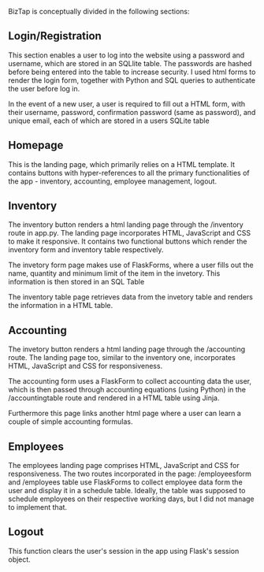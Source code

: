 BizTap is conceptually divided in the following sections:

## Login/Registration
This section enables a user to log into the website using a password and username, which are stored in an SQLlite table. The passwords are hashed before being entered into the table to increase security. I used html forms to render the login form, together with Python and SQL queries to authenticate the user before log in.

In the event of a new user, a user is required to fill out a HTML form, with their username, password, confirmation password (same as password), and unique email, each of which are stored in a users SQLite table

## Homepage
This is the landing page, which primarily relies on a HTML template. It contains buttons with hyper-references to all the primary functionalities of the app - inventory, accounting, employee management, logout.

## Inventory
The inventory button renders a html landing page through the /inventory route in app.py. The landing page incorporates HTML, JavaScript and CSS to make it responsive. It contains two functional buttons which render the inventory form and inventory table respectively.

The invetory form page makes use of FlaskForms, where a user fills out the name, quantity and minimum limit of the item in the invetory. This information is then stored in an SQL Table

The inventory table page retrieves data from the invetory table and renders the information in a HTML table.

## Accounting
The invetory button renders a html landing page through the /accounting route. The landing page too, similar to the inventory one, incorporates HTML, JavaScript and CSS for responsiveness.

The accounting form uses a FlaskForm to collect accounting data the user, which is then passed through accounting equations (using Python) in the /accountingtable route and rendered in a HTML table using Jinja.

Furthermore this page links another html page where a user can learn a couple of simple accounting formulas.
## Employees
The employees landing page comprises HTML, JavaScript and CSS for responsiveness. The two routes incorporated in the page: /employeesform and /employees table use FlaskForms to collect employee data form the user and display it in a schedule table. Ideally, the table was supposed to schedule employees on their respective working days, but I did not manage to implement that.

## Logout
This function clears the user's session in the app using Flask's session object.
